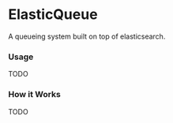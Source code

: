 # ElasticQueue

A queueing system built on top of elasticsearch.

### Usage
TODO

### How it Works

TODO